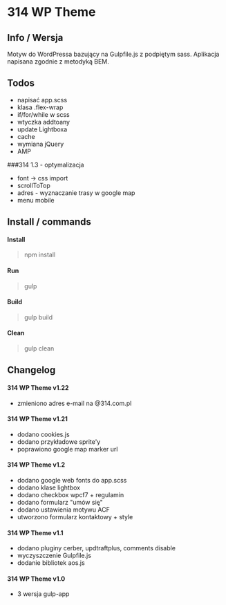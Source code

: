 # 314 WP Theme

## Info / Wersja
Motyw do WordPressa bazujący na Gulpfile.js z podpiętym sass. Aplikacja napisana zgodnie z metodyką BEM.

## Todos 
- napisać app.scss
- klasa .flex-wrap
- if/for/while w scss
- wtyczka addtoany
- update Lightboxa
- cache
- wymiana jQuery
- AMP

###314 1.3 - optymalizacja
- font -> css import
- scrollToTop
- adres - wyznaczanie trasy w google map
- menu mobile

## Install / commands
#### Install 
> npm install

#### Run
> gulp  

#### Build
> gulp build

#### Clean
> gulp clean


## Changelog
#### 314 WP Theme v1.22
- zmieniono adres e-mail na @314.com.pl

#### 314 WP Theme v1.21
- dodano cookies.js
- dodano przykładowe sprite'y
- poprawiono google map marker url

#### 314 WP Theme v1.2
- dodano google web fonts do app.scss
- dodano klase lightbox
- dodano checkbox wpcf7 + regulamin
- dodano formularz "umów się"
- dodano ustawienia motywu ACF
- utworzono formularz kontaktowy + style

#### 314 WP Theme v1.1 
- dodano pluginy cerber, updtraftplus, comments disable
- wyczyszczenie Gulpfile.js
- dodanie bibliotek aos.js

#### 314 WP Theme v1.0
- 3 wersja gulp-app





